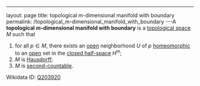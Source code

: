 ---
 layout: page
 title: topological m-dimensional manifold with boundary
 permalink: /topological_m-dimensional_manifold_with_boundary
---A **topological $m$-dimensional manifold with boundary** is a [topological space](https://defsmath.github.io/DefsMath/topological_space) $M$ such that 
1. for all $p \in M$, there exists an [open](https://defsmath.github.io/DefsMath/open) neighborhood $U$ of $p$ [homeomorphic](https://defsmath.github.io/DefsMath/homeomorphism) to an [open](https://defsmath.github.io/DefsMath/open) set in the [closed half-space](https://defsmath.github.io/DefsMath/closed_half-space) $H^m$; 
2. $M$ is [Hausdorff](https://defsmath.github.io/DefsMath/Hausdorff);
3. $M$ is [second-countable](https://defsmath.github.io/DefsMath/second-countable).

Wikidata ID: [Q203920](https://www.wikidata.org/wiki/Q203920)